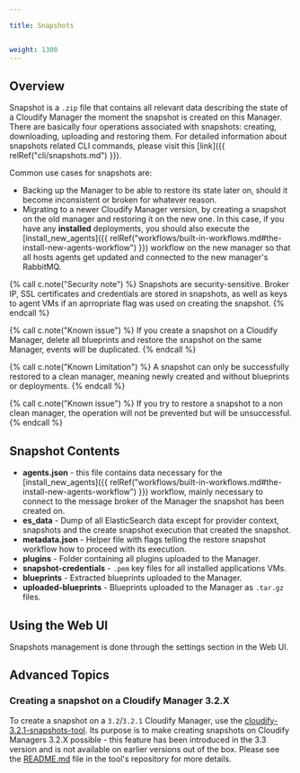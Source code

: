 ```yaml
---

title: Snapshots


weight: 1300
---
```


## Overview

Snapshot is a `.zip` file that contains all relevant data describing the state of a Cloudify Manager the moment the snapshot is created on this Manager. There are basically four operations associated with snapshots: creating, downloading, uploading and restoring them. For detailed information about snapshots related CLI commands, please visit this [link]({{ relRef("cli/snapshots.md") }}).

Common use cases for snapshots are:

* Backing up the Manager to be able to restore its state later on, should it become inconsistent or broken for whatever reason.
* Migrating to a newer Cloudify Manager version, by creating a snapshot on the old manager and restoring it on the new one. In this case, if you have any **installed** deployments, you should also execute the [install_new_agents]({{ relRef("workflows/built-in-workflows.md#the-install-new-agents-workflow") }}) workflow on the new manager so that all hosts agents get updated and connected to the new manager's RabbitMQ.

{% call c.note("Security note") %}
Snapshots are security-sensitive. Broker IP, SSL certificates and credentials are stored in snapshots, as well as keys to agent VMs if an aprropriate flag was used on creating the snapshot.
{% endcall %}

{% call c.note("Known issue") %}
If you create a snapshot on a Cloudify Manager, delete all blueprints and restore the snapshot on the same Manager, events will be duplicated.
{% endcall %}

{% call c.note("Known Limitation") %}
A snapshot can only be successfully restored to a clean manager, meaning newly created and without blueprints or deployments.
{% endcall %}

{% call c.note("Known issue") %}
If you try to restore a snapshot to a non clean manager, the operation will not be prevented but will be unsuccessful.
{% endcall %}


## Snapshot Contents

* **agents.json** - this file contains data necessary for the [install_new_agents]({{ relRef("workflows/built-in-workflows.md#the-install-new-agents-workflow") }}) workflow, mainly necessary to connect to the message broker of the Manager the snapshot has been created on.
* **es_data** - Dump of all ElasticSearch data except for provider context, snapshots and the create snapshot execution that created the snapshot.
* **metadata.json** - Helper file with flags telling the restore snapshot workflow how to proceed with its execution.
* **plugins** - Folder containing all plugins uploaded to the Manager.
* **snapshot-credentials** - `.pem` key files for all installed applications VMs.
* **blueprints** - Extracted blueprints uploaded to the Manager.
* **uploaded-blueprints** - Blueprints uploaded to the Manager as `.tar.gz` files.

## Using the Web UI
Snapshots management is done through the settings section in the Web UI.

## Advanced Topics

### Creating a snapshot on a Cloudify Manager 3.2.X

To create a snapshot on a `3.2`/`3.2.1` Cloudify Manager, use the [cloudify-3.2.1-snapshots-tool](https://github.com/cloudify-cosmo/cloudify-3.2.1-snapshots-tool). Its purpose is to make creating snapshots on Cloudify Managers 3.2.X possible - this feature has been introduced in the 3.3 version and is not available on earlier versions out of the box. Please see the [README.md](https://github.com/cloudify-cosmo/cloudify-3.2.1-snapshots-tool/blob/master/README.md) file in the tool's repository for more details.

